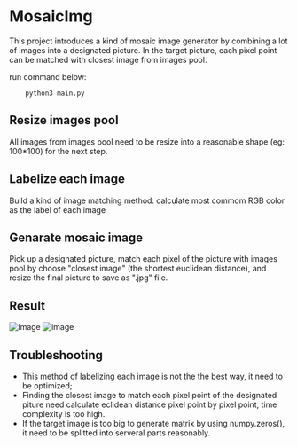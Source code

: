 MosaicImg
==

This project introduces a kind of mosaic image generator by combining a lot of images into a designated picture. In the target picture, each pixel point can be matched with closest image from images pool.

run command below:

		python3 main.py

## Resize images pool

All images from images pool need to be resize into a reasonable shape (eg: 100*100) for the next step.

## Labelize each image

Build a kind of image matching method: calculate most commom RGB color as the label of each image
    
## Genarate mosaic image

Pick up a designated picture, match each pixel of the picture with images pool by choose "closest image" (the shortest euclidean distance), and resize the final picture to save as ".jpg" file.
  
## Result
![image](https://github.com/baiye225/MosaicImg/blob/master/results_images/TestImage_Before.jpg)
![image](https://github.com/baiye225/MosaicImg/blob/master/results_images/TestImage_After.jpg)

## Troubleshooting
+ This method of labelizing each image is not the the best way, it need to be optimized;
+ Finding the closest image to match each pixel point of the designated piture need calculate eclidean distance pixel point by pixel point, time complexity is too high.
+ If the target image is too big to generate matrix by using numpy.zeros(), it need to be splitted into serveral parts reasonably.
